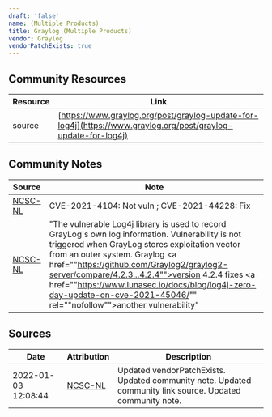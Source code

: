 ```yaml
---
draft: 'false'
name: (Multiple Products)
title: Graylog (Multiple Products)
vendor: Graylog
vendorPatchExists: true
---
```



## Community Resources
| Resource | Link |
| --- | --- |
| source | [https://www.graylog.org/post/graylog-update-for-log4j](https://www.graylog.org/post/graylog-update-for-log4j) |

## Community Notes
| Source | Note |
| --- | --- |
| [NCSC-NL](https://github.com/NCSC-NL/log4shell/blob/main/software/README.md) | CVE-2021-4104: Not vuln ; CVE-2021-44228: Fix </ul> |
| [NCSC-NL](https://github.com/NCSC-NL/log4shell/blob/main/software/README.md) | "The vulnerable Log4j library is used to record GrayLog's own log information. Vulnerability is not triggered when GrayLog stores exploitation vector from an outer system. Graylog <a href=""https://github.com/Graylog2/graylog2-server/compare/4.2.3...4.2.4"">version 4.2.4 fixes</a> <a href=""https://www.lunasec.io/docs/blog/log4j-zero-day-update-on-cve-2021-45046/"" rel=""nofollow"">another vulnerability</a>" |

## Sources
| Date | Attribution | Description |
| --- | --- | --- |
| 2022-01-03 12:08:44 | [NCSC-NL](https://github.com/NCSC-NL/log4shell/blob/main/software/README.md) | Updated vendorPatchExists. Updated community note. Updated community link source. Updated community note.  |
